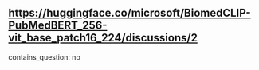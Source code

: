 ## https://huggingface.co/microsoft/BiomedCLIP-PubMedBERT_256-vit_base_patch16_224/discussions/2

contains_question: no